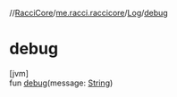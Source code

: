 //[RacciCore](../../../index.md)/[me.racci.raccicore](../index.md)/[Log](index.md)/[debug](debug.md)

# debug

[jvm]\
fun [debug](debug.md)(message: [String](https://kotlinlang.org/api/latest/jvm/stdlib/kotlin/-string/index.html))
